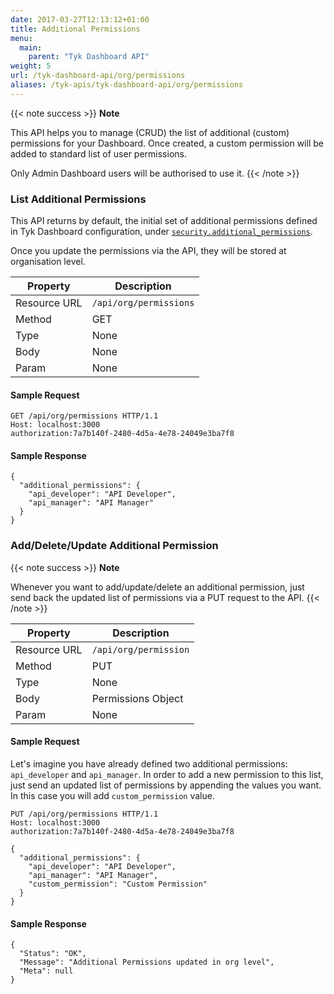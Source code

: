 ```yaml
---
date: 2017-03-27T12:13:12+01:00
title: Additional Permissions
menu:
  main:
    parent: "Tyk Dashboard API"
weight: 5 
url: /tyk-dashboard-api/org/permissions
aliases: /tyk-apis/tyk-dashboard-api/org/permissions
---
```

{{< note success >}}
**Note**  

This API helps you to manage (CRUD) the list of additional (custom) permissions for your Dashboard.
Once created, a custom permission will be added to standard list of user permissions.

Only Admin Dashboard users will be authorised to use it.
{{< /note >}}


### List Additional Permissions
This API returns by default, the initial set of additional permissions defined in Tyk Dashboard configuration, under [`security.additional_permissions`](/docs/tyk-dashboard/open-policy-agent/#configuration).

Once you update the permissions via the API, they will be stored at organisation level.

| **Property** | **Description**       |
| ------------ | --------------------- |
| Resource URL | `/api/org/permissions`|
| Method       | GET                   |
| Type         | None                  |
| Body         | None                  |
| Param        | None                  |

#### Sample Request

```{.copyWrapper}
GET /api/org/permissions HTTP/1.1
Host: localhost:3000
authorization:7a7b140f-2480-4d5a-4e78-24049e3ba7f8
```

#### Sample Response

```
{
  "additional_permissions": {
    "api_developer": "API Developer",
    "api_manager": "API Manager"
  }
}
```
### Add/Delete/Update Additional Permission

{{< note success >}}
**Note**  

Whenever you want to add/update/delete an additional permission, just send back the updated list of permissions via a PUT request to the API.
{{< /note >}}


| **Property** | **Description**          |
| ------------ | ------------------------ |
| Resource URL | `/api/org/permission`    |
| Method       | PUT                      |
| Type         | None                     |
| Body         | Permissions Object       |
| Param        | None                     |

#### Sample Request

Let's imagine you have already defined two additional permissions: `api_developer` and `api_manager`. In order to add a new permission to this list, just send 
an updated list of permissions by appending the values you want. In this case you will add `custom_permission` value.

```{.copyWrapper}
PUT /api/org/permissions HTTP/1.1
Host: localhost:3000
authorization:7a7b140f-2480-4d5a-4e78-24049e3ba7f8

{
  "additional_permissions": {
    "api_developer": "API Developer",
    "api_manager": "API Manager",
    "custom_permission": "Custom Permission"
  }
}
```

#### Sample Response

```
{
  "Status": "OK",
  "Message": "Additional Permissions updated in org level",
  "Meta": null
}
```
